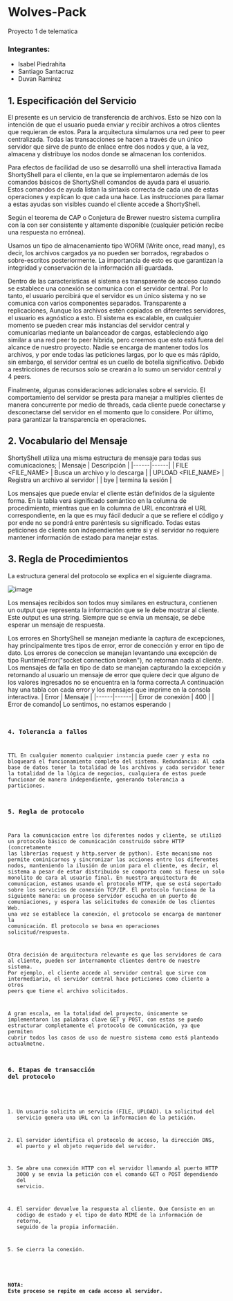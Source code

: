 # Wolves-Pack
Proyecto 1 de telematica

### Integrantes:

- Isabel Piedrahita
- Santiago Santacruz
- Duvan Ramirez


## 1. Especificación del Servicio

El presente es un servicio de transferencia de archivos. Esto se hizo con la intención de que el usuario pueda enviar y recibir archivos a otros clientes que requieran de estos. Para la arquitectura simulamos una red peer to peer centralizada. Todas las transacciones se hacen a través de un único servidor que sirve de punto de enlace entre dos nodos y que, a la vez, almacena y distribuye los nodos donde se almacenan los contenidos.


Para efectos de facilidad de uso se desarrolló una shell interactiva llamada ShortyShell para el cliente, en la que se implementaron además de los comandos básicos de ShortyShell comandos de ayuda para el usuario. Estos comandos de ayuda listan la sintaxis correcta de cada una de estas operaciones y explican lo que cada una hace. Las instrucciones para llamar a estas ayudas son visibles cuando el cliente accede a ShortyShell.

Según el teorema de CAP o Conjetura de Brewer nuestro sistema cumplira con la con ser consistente y altamente disponible (cualquier petición recibe una respuesta no errónea). 

Usamos un tipo de almacenamiento tipo WORM (Write once, read many), es decir, los archivos cargados ya no pueden ser borrados, regrabados o sobre-escritos posteriormente. La importancia de esto es que garantizan la integridad y conservación de la información allí guardada. 

Dentro de las caracteristicas el sistema es transparente de acceso cuando se establece una conexión se comunica con el servidor central. Por lo tanto, el usuario percibirá que el servidor es un único sistema y no se comunica con varios componentes separados. Transparente a replicaciones, Aunque los archivos estén copiados en diferentes servidores, el usuario es agnóstico a esto. El sistema es escalable, en cualquier momento se pueden crear más instancias del servidor central y comunicarlas mediante un balanceador de cargas, estableciendo algo similar a una red peer to peer híbrida, pero creemos que esto está fuera del alcance de nuestro proyecto. Nadie se encarga de mantener todos los archivos, y por ende todas las peticiones largas, por lo que es más rápido, sin embargo, el servidor central es un cuello de botella significativo. Debido a restricciones de recursos solo se crearán a lo sumo un servidor central y 4 peers.

Finalmente, algunas consideraciones adicionales sobre el servicio. El comportamiento del servidor se presta para manejar a multiples clientes de manera concurrente por medio de threads, cada cliente puede conectarse y desconectarse del servidor en el momento que lo considere. Por último, para garantizar la transparencia en operaciones. 


## 2. Vocabulario del Mensaje

ShortyShell utiliza una misma estructura de mensaje para todas sus comunicaciones;
| Mensaje | Descripción   |
|------|------|
| FILE <FILE_NAME> | Busca un archivo y lo descarga  |
| UPLOAD <FILE_NAME> | Registra un archivo al servidor |
| bye | termina la sesión |

Los mensajes que puede enviar el cliente están definidos de la siguiente forma. En la tabla verá significado semántico en la columna de procedimiento, mientras que en la columna de URL encontrará el URL correspondiente, en la que es muy fácil deducir a que se refiere el código y por ende no se pondrá entre paréntesis su significado. Todas estas peticiones de cliente son independientes entre si y el servidor no requiere mantener información de estado para manejar estas.

## 3. Regla de Procedimientos

La estructura general del protocolo se explica en el siguiente diagrama.

![image](https://user-images.githubusercontent.com/46933082/135185469-d63c906d-2ae8-45c0-a871-14734f7a3a77.png)




Los mensajes recibidos son todos muy similares en estructura, contienen un output que representa la información que se le debe mostrar al cliente. Este output es una string. Siempre que se envía un mensaje, se debe esperar un mensaje de respuesta.

Los errores en ShortyShell se manejan mediante la captura de excepciones, hay principalmente tres tipos de error, error de conección y error en tipo de dato. Los errores de coneccion se manejan levantando una excepción de tipo RuntimeError("socket connection broken"), no retornan nada al cliente. Los mensajes de falla en tipo de dato se manejan capturando la excepción y retornando al usuario un mensaje de error que quiere decir que alguno de los valores ingresados no se encuentra en la forma correcta.A continuación hay una tabla con cada error y los mensajes que imprime en la consola interactiva.
| Error | Mensaje   |
|------|------|
| Error de conexión | 400  |
| Error de comando| Lo sentimos, no estamos esperando <code>|

### 4. Tolerancia a fallos

TTL
En cualquier momento cualquier instancia puede caer y esta no bloqueará el funcionamiento completo del sistema.
Redundancia: Al cada base de datos tener la totalidad de los archivos y cada servidor tener la totalidad de la lógica de negocios, cualquiera de estos puede funcionar de manera independiente, generando tolerancia a particiones.

### 5. Regla de protocolo

Para la comunicacion entre los diferentes nodos y cliente, se utilizó un protocolo básico de comunicación construido sobre HTTP (concretamente las librerías request y http.server de python). Este mecanismo nos permite cominicarnos y sincronizar las acciones entre los diferentes nodos, manteniendo la ilusión de union para el cliente, es decir, el sistema a pesar de estar distribuido se comporta como si fuese un solo monolito de cara al usuario final. En nuestra arquitectura de comunicacion, estamos usando el protocolo HTTP, que se está soportado sobre los servicios de conexión TCP/IP. El protocolo funciona de la siguiente manera: un proceso servidor escucha en un puerto de comuniaciones, y espera las solicitudes de conexión de los clientes Web. una vez se establece la conexión, el protocolo se encarga de mantener la comunicación. El protocolo se basa en operaciones solicitud/respuesta. 
  
Otra decisión de arquitectura relevante es que los servidores de cara al cliente, pueden ser internamente clientes dentro de nuestro sistema. Por ejemplo, el cliente accede al servidor central que sirve com intermediario, el servidor central hace peticiones como cliente a otros peers que tiene el archivo solicitados.
  
A gran escala, en la totalidad del proyecto, únicamente se implementaron las palabras clave GET y POST, con estas se puedo estructurar completamente el protocolo de comunicación, ya que permiten cubrir todos los casos de uso de nuestro sistema como está planteado actualmetne.

### 6. Etapas de transacción del protocolo

  1. Un usuario solicita un servicio (FILE, UPLOAD). La solicitud del servicio genera una URL con la informacion de la petición.
  
  2. El servidor identifica el protocolo de acceso, la dirección DNS, el puerto y el objeto requerido del servidor.
  
  3. Se abre una conexión HTTP con el servidor llamando al puerto HTTP 3000 y se envia la petición con el comando GET o POST dependiendo del servicio.
  
  4. El servidor devuelve la respuesta al cliente. Que Consiste en un código de estado y el tipo de dato MIME de la información de retorno, seguido de la propia información.
  
  5. Se cierra la conexión. 

 #### NOTA: Este proceso se repite en cada acceso al servidor.
